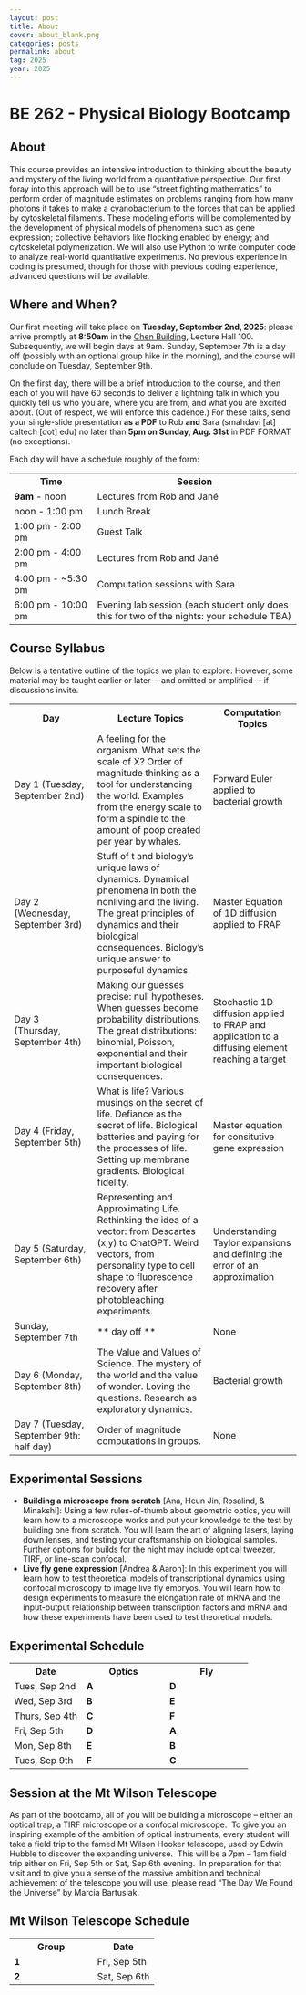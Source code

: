 ```yaml
---
layout: post
title: About
cover: about_blank.png
categories: posts
permalink: about
tag: 2025
year: 2025
---
```

# BE 262 - Physical Biology Bootcamp

## About
This course provides an intensive introduction to thinking about the beauty and mystery of the living world from a quantitative perspective. Our first foray into this approach will be to use “street fighting mathematics” to perform order of magnitude estimates on problems ranging from how many photons it takes to make a cyanobacterium to the forces that can be applied by cytoskeletal filaments. These modeling efforts will be complemented by the development of physical models of phenomena such as gene expression; collective behaviors like flocking enabled by energy; and cytoskeletal polymerization. We will also use Python to write computer code to analyze real-world quantitative experiments. No previous experience in coding is presumed, though for those with previous coding experience, advanced questions will be available.

## Where and When?
Our first meeting will take place on **Tuesday, September 2nd, 2025**: please arrive promptly at **8:50am** in the [Chen Building](https://www.caltech.edu/map/campus/tianqiao-and-chrissy-chen-neuroscience-research-building), Lecture Hall 100. Subsequently, we will begin days at 9am.
Sunday, September 7th is a day off (possibly with an optional group hike in the morning), and the course will conclude on Tuesday, September 9th.

On the first day, there will be a brief introduction to the course, and then each of you will have 60 seconds to deliver a lightning talk in which you quickly tell us who you are, where you are from, and what you are excited about. (Out of respect, we will enforce this cadence.)
For these talks, send your single-slide presentation **as a PDF** to Rob **and** Sara (smahdavi [at] caltech [dot] edu) no later than **5pm on Sunday, Aug. 31st** in PDF FORMAT (no exceptions).  

Each day will have a schedule roughly of the form:
<table>
<tr>
    <th style="width:130px"><b>Time</b></th>
    <th><b>Session</b></th>
</tr>
<tr>
    <td><b>9am</b> - noon</td>
    <td>Lectures from Rob and Jané</td>
</tr>
<tr>
    <td>noon - 1:00 pm</td>
    <td>Lunch Break</td>
</tr>
<tr>
    <td>1:00 pm - 2:00 pm</td>
    <td>Guest Talk</td>
</tr>
<tr>
    <td>2:00 pm - 4:00 pm</td>
    <td>Lectures from Rob and Jané</td>
</tr>
<tr>
    <td>4:00 pm - ~5:30 pm</td>
    <td>Computation sessions with Sara</td>
</tr>
<tr>
    <td>6:00 pm - 10:00 pm</td>
    <td>Evening lab session (each student only does this for two of the nights: your schedule TBA)</td>
</tr>
</table>

## Course Syllabus

Below is a tentative outline of the topics we plan to explore. However, some material may be taught earlier or later---and omitted or amplified---if discussions invite.

<table>
<tr>
    <th style="width:130px"><b>Day</b></th>
    <th><b>Lecture Topics</b></th>
    <th><b>Computation Topics</b></th>
</tr>
<tr>
    <td>Day 1 (Tuesday, September 2nd)</td>
    <td> A feeling for the organism. What sets the scale of X? Order of
magnitude thinking as a tool for understanding the world. Examples
from the energy scale to form a spindle to the amount of poop created
per year by whales.</td>
    <td>Forward Euler applied to bacterial growth</td>
</tr>
<tr>
    <td>Day 2 (Wednesday, September 3rd)</td>
    <td>Stuff of t and biology’s unique laws of dynamics. Dynamical phenomena in both the nonliving and the living. The great principles of dynamics and their biological consequences. Biology’s unique answer to purposeful dynamics.</td>
    <td> Master Equation of 1D diffusion applied to FRAP</td>
</tr>
<tr>
    <td>Day 3 (Thursday, September 4th)</td>
    <td>Making our guesses precise: null hypotheses. When guesses become probability distributions. The great distributions: binomial, Poisson, exponential and their important biological consequences.</td>
    <td>Stochastic 1D diffusion applied to FRAP and application to a diffusing element reaching a target</td>
</tr>
<tr>
    <td>Day 4 (Friday, September 5th)</td>
    <td>What is life?  Various musings on the secret of life. Defiance as the secret of life.  Biological batteries and paying for the processes of life. Setting up membrane gradients. Biological fidelity.</td>
    <td>Master equation for consitutive gene expression</td>
</tr>
<tr>
    <td>Day 5 (Saturday, September 6th)</td>
    <td>Representing and Approximating Life.  Rethinking the idea of a vector: from Descartes (x,y) to ChatGPT. Weird vectors, from personality type to cell shape to fluorescence recovery after photobleaching experiments.</td>
    <td>Understanding Taylor expansions and defining the error of an approximation</td>
</tr>
<tr>
    <td> Sunday, September 7th </td>
    <td>** day off **</td>
    <td>None</td>
</tr>
<tr>
    <td>Day 6 (Monday, September 8th)</td>
    <td>The Value and Values of Science.  The mystery of the world and the value of wonder.  Loving the questions.  Research as exploratory dynamics.  </td>
    <td>Bacterial growth</td>
</tr>
<tr>
    <td>Day 7 (Tuesday, September 9th: half day)</td>
    <td> Order of magnitude computations in groups.</td>
    <td>None</td>
</tr>
</table>

## Experimental Sessions
* **Building a microscope from scratch** [Ana, Heun Jin, Rosalind, & Minakshi]: Using a few rules-of-thumb about geometric optics, you will learn how to a microscope works and put your knowledge to the test by building one from scratch. You will learn the art of aligning lasers, laying down lenses, and testing your craftsmanship on biological samples. Further options for builds for the night may include optical tweezer, TIRF, or line-scan confocal.
* **Live fly gene expression** [Andrea & Aaron]: In this experiment you will learn how to test theoretical models of transcriptional dynamics using confocal microscopy to image live fly embryos. You will learn how to design experiments to measure the elongation rate of mRNA and the input-output relationship between transcription factors and mRNA and how these experiments have been used to test theoretical models.

## Experimental Schedule
<!-- Visit [this link](https://www.dropbox.com/scl/fi/prhub7qm2aqqcvlm73m2r/2023bootcampAssignmentsExperimental.txt?rlkey=ks3fsk5nl1maj59owhy2kqnw0&dl=0) for your group assignments (for privacy, password-protected, expiring file).  -->
<table>
<tr>
    <th><b>Date</b></th>
    <th style="width:130px"><b>Optics</b></th>
    <th style="width:130px"><b>Fly</b></th>
</tr>
<tr>
    <td>Tues, Sep 2nd </td>
    <td><b> A</b></td>
    <td><b> D</b></td>
</tr>
<tr>
    <td>Wed, Sep 3rd </td>
    <td><b> B</b></td>
    <td><b> E</b></td>
</tr>
<tr>
    <td>Thurs, Sep 4th</td>
    <td><b> C</b></td>
    <td><b> F</b></td>
</tr>
<tr>
    <td>Fri, Sep 5th</td>
    <td><b> D</b></td>
    <td><b> A</b></td>
</tr>
<tr>
    <td>Mon, Sep 8th</td>
    <td><b> E</b></td>
    <td><b> B</b></td>
</tr>
<tr>
    <td>Tues, Sep 9th</td>
    <td><b> F</b></td>
    <td><b> C</b></td>
</tr>
</table>

## Session at the Mt Wilson Telescope
As part of the bootcamp, all of you will be building a microscope – either an optical trap, a TIRF microscope or a confocal microscope.  To give you an inspiring example of the ambition of optical instruments, every student will take a field trip to the famed Mt Wilson Hooker telescope, used by Edwin Hubble to discover the expanding universe.  This will be a 7pm – 1am field trip either on Fri, Sep 5th or Sat, Sep 6th  evening.  In preparation for that visit and to give you a sense of the massive ambition and technical achievement of the telescope you will use, please read “The Day We Found the Universe” by Marcia Bartusiak. 

## Mt Wilson Telescope Schedule
<table>
<tr>
    <th style="width:130px"><b> Group</b></th>
    <th><b>Date</b></th>
</tr>
<tr>
    <td><b> 1</b></td>
    <td>Fri, Sep 5th </td>
</tr>
<tr>
    <td><b> 2</b></td>
    <td>Sat, Sep 6th </td>
</tr>
</table>

